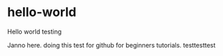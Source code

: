 # hello-world
Hello world testing

Janno here. doing this test for github for beginners tutorials.
testtesttest
